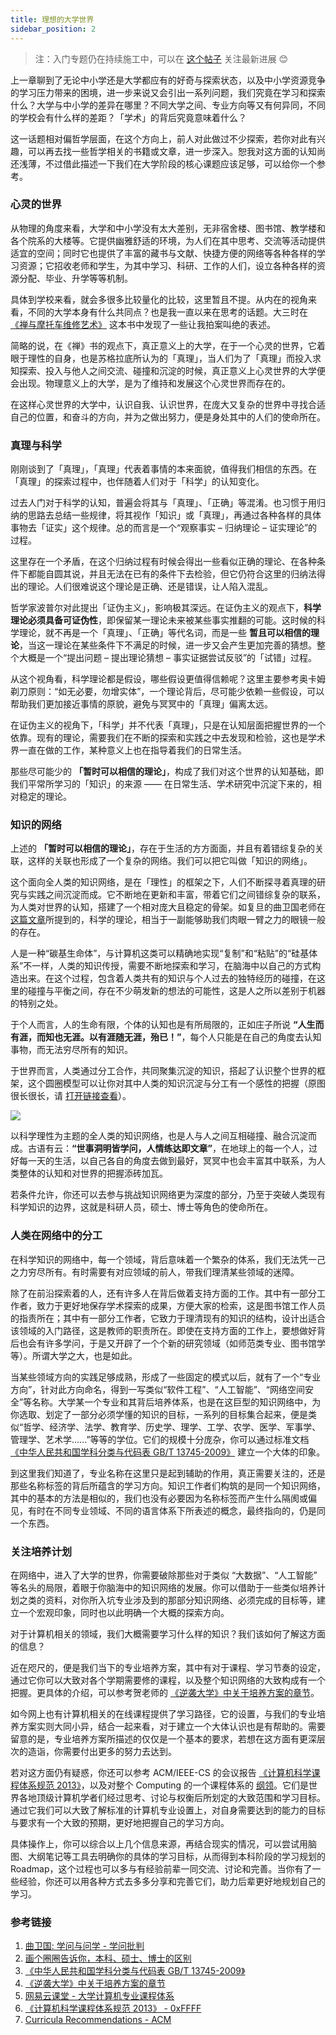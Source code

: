 ```yaml
---
title: 理想的大学世界
sidebar_position: 2
---
```


> 注：入门专题仍在持续施工中，可以在 [这个帖子](https://0xffff.one/d/1545) 关注最新进展 😊

上一章聊到了无论中小学还是大学都应有的好奇与探索状态，以及中小学资源竞争的学习压力带来的困境，进一步来说又会引出一系列问题，我们究竟在学习和探索什么？大学与中小学的差异在哪里？不同大学之间、专业方向等又有何异同，不同的学校会有什么样的差距？「学术」的背后究竟意味着什么？

这一话题相对偏哲学层面，在这个方向上，前人对此做过不少探索，若你对此有兴趣，可以再去找一些哲学相关的书籍或文章，进一步深入。恕我对这方面的认知尚还浅薄，不过借此描述一下我们在大学阶段的核心课题应该足够，可以给你一个参考。

### 心灵的世界

从物理的角度来看，大学和中小学没有太大差别，无非宿舍楼、图书馆、教学楼和各个院系的大楼等。它提供幽雅舒适的环境，为人们在其中思考、交流等活动提供适宜的空间；同时它也提供了丰富的藏书与文献、快捷方便的网络等各种各样的学习资源；它招收老师和学生，为其中学习、科研、工作的人们，设立各种各样的资源分配、毕业、升学等等机制。

具体到学校来看，就会多很多比较量化的比较，这里暂且不提。从内在的视角来看，不同的大学本身有什么共同点？也是我一直以来在思考的话题。大三时在 [《禅与摩托车维修艺术》](https://book.douban.com/subject/6811366/) 这本书中发现了一些让我拍案叫绝的表述。

简略的说，在《禅》书的观点下，真正意义上的大学，在于一个心灵的世界，它着眼于理性的自身，也是苏格拉底所认为的「真理」，当人们为了「真理」而投入求知探索、投入与他人之间交流、碰撞和沉淀的时候，真正意义上心灵世界的大学便会出现。物理意义上的大学，是为了维持和发展这个心灵世界而存在的。

在这样心灵世界的大学中，认识自我、认识世界，在庞大又复杂的世界中寻找合适自己的位置，和奋斗的方向，并为之做出努力，便是身处其中的人们的使命所在。

### 真理与科学

刚刚谈到了「真理」，「真理」代表着事情的本来面貌，值得我们相信的东西。在「真理」的探索过程中，也伴随着人们对于「科学」的认知变化。

过去人门对于科学的认知，普遍会将其与「真理」、「正确」等混淆。也习惯于用归纳的思路去总结一些规律，将其视作「知识」或「真理」，再通过各种各样的具体事物去「证实」这个规律。总的而言是一个“观察事实 – 归纳理论 – 证实理论”的过程。

这里存在一个矛盾，在这个归纳过程有时候会得出一些看似正确的理论、在各种条件下都能自圆其说，并且无法在已有的条件下去检验，但它仍符合这里的归纳法得出的理论。人们很难说这个理论是正确、还是错误，让人陷入混乱。

哲学家波普尔对此提出「证伪主义」，影响极其深远。在证伪主义的观点下，**科学理论必须具备可证伪性**，即保留某一理论未来被某些事实推翻的可能。这时候的科学理论，就不再是一个「真理」、「正确」等代名词，而是一些 **暂且可以相信的理论**，当这一理论在某些条件下不满足的时候，进一步又会产生更加完善的猜想。整个大概是一个“提出问题 – 提出理论猜想 – 事实证据尝试反驳”的「试错」过程。

从这个视角看，科学理论都是假设，哪些假设更值得信赖呢？这里主要参考奥卡姆剃刀原则：“如无必要，勿增实体”，一个理论背后，尽可能少依赖一些假设，可以帮助我们更加接近事情的原貌，避免与冥冥中的「真理」偏离太远。

在证伪主义的视角下，「科学」并不代表「真理」，只是在认知层面把握世界的一个依靠。现有的理论，需要我们在不断的探索和实践之中去发现和检验，这也是学术界一直在做的工作，某种意义上也在指导着我们的日常生活。

那些尽可能少的 **「暂时可以相信的理论」**，构成了我们对这个世界的认知基础，即我们平常所学习的「知识」的来源 —— 在日常生活、学术研究中沉淀下来的，相对稳定的理论。

### 知识的网络

上述的 **「暂时可以相信的理论」**，存在于生活的方方面面，并且有着错综复杂的关联，这样的关联也形成了一个复杂的网络。我们可以把它叫做「知识的网络」。

这个面向全人类的知识网络，是在「理性」的框架之下，人们不断探寻着真理的研究与实践之间沉淀而成。它不断地在更新和丰富，带着它们之间错综复杂的联系，为人类对世界的认知，搭建了一个相对庞大且稳定的骨架。如复旦的曲卫国老师在[这篇文章](https://mp.weixin.qq.com/s?__biz=MzU4ODk2Njc4OA==&mid=2247483653&idx=1&sn=b50831b59ff1d0ed1689ccc8d7a02888&chksm=fdd5ffeecaa276f803b4cd6c6d5a225ed80ced023a308bcd63d37b58d616b5d8ddd61df47f93&mpshare=1&scene=1&srcid=#rd)所提到的，科学的理论，相当于一副能够助我们肉眼一臂之力的眼镜一般的存在。

人是一种“碳基生命体”，与计算机这类可以精确地实现“复制”和“粘贴”的“硅基体系”不一样，人类的知识传授，需要不断地探索和学习，在脑海中以自己的方式构造出来。在这个过程，包含着人类共有的知识与个人过去的独特经历的碰撞，在这里的碰撞与平衡之间，存在不少萌发新的想法的可能性，这是人之所以差别于机器的特别之处。

于个人而言，人的生命有限，个体的认知也是有所局限的，正如庄子所说 **“人生而有涯，而知也无涯。以有涯随无涯，殆已！”**，每个人只能是在自己的角度去认知事物，而无法穷尽所有的知识。

于世界而言，人类通过分工合作，共同聚集沉淀的知识，搭起了认识整个世界的框架，这个圆圈模型可以让你对其中人类的知识沉淀与分工有一个感性的把握（原图很长很长，请 [打开链接查看](https://static.0xffff.one/assets/files/2022-07-02/1656755525-570131-knowledge-circle.jpg)）。

<a href="https://static.0xffff.one/assets/files/2022-07-02/1656755525-570131-knowledge-circle.jpg" target="_blank" title="点击查看原图">
  <img src="https://static.0xffff.one/files/2023-10-20/1697815200-36107-human-knowledge.jpg" style={{ maxWidth: '300px' }} />
</a>

以科学理性为主题的全人类的知识网络，也是人与人之间互相碰撞、融合沉淀而成。古语有云：**“世事洞明皆学问，人情练达即文章”**，在地球上的每一个人，过好每一天的生活，以自己各自的角度去做到最好，冥冥中也会丰富其中联系，为人类整体的认知和对世界的把握添砖加瓦。

若条件允许，你还可以去参与挑战知识网络更为深度的部分，乃至于突破人类现有科学知识的边界，这就是科研人员，硕士、博士等角色的使命所在。

### 人类在网络中的分工

在科学知识的网络中，每一个领域，背后意味着一个繁杂的体系，我们无法凭一己之力穷尽所有。有时需要有对应领域的前人，带我们理清某些领域的迷障。

除了在前沿探索着的人，还有许多人在背后做着支持方面的工作。其中有一部分工作者，致力于更好地保存学术探索的成果，方便大家的检索，这是图书馆工作人员的指责所在；其中有一部分工作者，它致力于理清现有的知识的结构，设计出适合该领域的入门路径，这是教师的职责所在。即使在支持方面的工作上，要想做好背后也会有许多学问，于是又开辟了一个个新的研究领域（如师范类专业、图书馆学等）。所谓大学之大，也是如此。

当某些领域方向的实践足够成熟，形成了一些固定的模式以后，就有了一个“专业方向”，针对此方向命名，得到一写类似“软件工程”、“人工智能”、“网络空间安全”等名称。大学某一个专业和其背后培养体系，也是在这巨型的知识网络中，为你选取、划定了一部分必须学懂的知识的目标，一系列的目标集合起来，便是类似“哲学、经济学、法学、教育学、历史学、理学、工学、农学、医学、军事学、管理学、艺术学......”等等的学位。它们的规模十分庞杂，你可以通过标准文档 [《中华人民共和国学科分类与代码表 GB/T 13745-2009》](http://kyy.njtech.edu.cn/__local/C/A6/D3/BCF7A81B9A2ADB3E6911A03218D_EF642747_1198AA.pdf?e=.pdf) 建立一个大体的印象。

到这里我们知道了，专业名称在这里只是起到辅助的作用，真正需要关注的，还是那些名称标签的背后所蕴含的学习方向。知识工作者们构筑的是同一个知识网络，其中的基本的方法是相似的，我们也没有必要因为名称标签而产生什么隔阂或偏见，有时在不同专业领域、不同的语言体系下所表述的概念，最终指向的，仍是同一个东西。

### 关注培养计划

在网络中，进入了大学的世界，你需要破除那些对于类似 “大数据”、“人工智能” 等名头的局限，着眼于你脑海中的知识网络的发展。你可以借助于一些类似培养计划之类的资料，对你所入坑专业涉及到的那部分知识网络、必须完成的目标等，建立一个宏观印象，同时也以此明确一个大概的探索方向。

对于计算机相关的领域，我们大概需要学习什么样的知识？我们该如何了解这方面的信息？

近在咫尺的，便是我们当下的专业培养方案，其中有对于课程、学习节奏的设定，通过它你可以大致对各个学期需要修的课程，以及整个知识网络的大致构成有一个把握。更具体的介绍，可以参考贺老师的 [《逆袭大学》中关于培养方案的章节](https://blog.csdn.net/sxhelijian/article/details/86152950)。

如今网上也有计算机相关的在线课程提供了学习路径，它的设置，与我们的专业培养方案实则大同小异，结合一起来看，对于建立一个大体认识也是有帮助的。需要留意的是，专业培养方案所描述的仅仅是一个基本的要求，若想在这方面有更深层次的造诣，你需要付出更多的努力去达到。

若对这方面仍有疑惑，你还可以参考 ACM/IEEE-CS 的会议报告 [《计算机科学课程体系规范 2013》](https://0xffff.one/d/276)，以及对整个 Computing 的一个课程体系的 [纲领](https://www.acm.org/education/curricula-recommendations)。它们是世界各地顶级计算机学者们经过思考、讨论与权衡后所划定的大致范围和学习目标。通过它我们可以大致了解标准的计算机专业设置上，对自身需要达到的能力的目标与要求有一个大致的预期，更好地把握自己的学习方向。

具体操作上，你可以综合以上几个信息来源，再结合现实的情况，可以尝试用脑图、大纲笔记等工具去明确你的具体的学习目标，从而得到本科阶段的学习规划的 Roadmap，这个过程也可以多与有经验前辈一同交流、讨论和完善。当你有了一些经验，你还可以用各种方式去多多分享和完善它们，助力后辈更好地规划自己的学习。

### 参考链接

1. [曲卫国: 学问与问学 - 学问批判](https://mp.weixin.qq.com/s?__biz=MzU4ODk2Njc4OA==&mid=2247483653&idx=1&sn=b50831b59ff1d0ed1689ccc8d7a02888&chksm=fdd5ffeecaa276f803b4cd6c6d5a225ed80ced023a308bcd63d37b58d616b5d8ddd61df47f93&mpshare=1&scene=1&srcid=#rd)
2. [画个圈圈告诉你，本科、硕士、博士的区别](https://static.0xffff.one/assets/files/2022-07-02/1656755525-570131-knowledge-circle.jpg)
3. [《中华人民共和国学科分类与代码表 GB/T 13745-2009》](http://kyy.njtech.edu.cn/__local/C/A6/D3/BCF7A81B9A2ADB3E6911A03218D_EF642747_1198AA.pdf?e=.pdf)
4. [《逆袭大学》中关于培养方案的章节](https://blog.csdn.net/sxhelijian/article/details/86152950)
5. [网易云课堂 - 大学计算机专业课程体系](https://study.163.com/curricula/cs.htm)
6. [《计算机科学课程体系规范 2013》 - 0xFFFF](https://0xffff.one/d/276)
7. [Curricula Recommendations - ACM](https://www.acm.org/education/curricula-recommendations)

